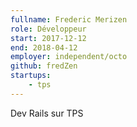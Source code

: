 ```yaml
---
fullname: Frederic Merizen
role: Développeur
start: 2017-12-12
end: 2018-04-12
employer: independent/octo
github: fredZen
startups:
    - tps
---
```


Dev Rails sur TPS
